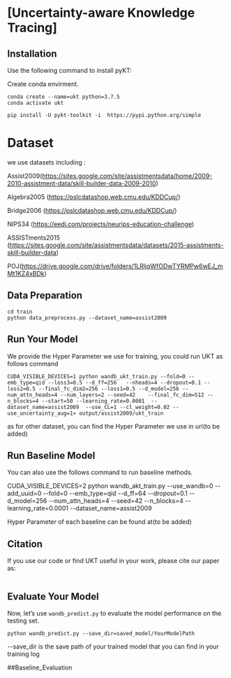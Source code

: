 # [Uncertainty-aware Knowledge Tracing]

## Installation

Use the following command to install pyKT:

Create conda envirment.

```
conda create --name=ukt python=3.7.5
conda activate ukt
```

```
pip install -U pykt-toolkit -i  https://pypi.python.org/simple 

```

# Dataset
we use datasets including :

Assist2009(https://sites.google.com/site/assistmentsdata/home/2009-2010-assistment-data/skill-builder-data-2009-2010)

Algebra2005 (https://pslcdatashop.web.cmu.edu/KDDCup/)

Bridge2006 (https://pslcdatashop.web.cmu.edu/KDDCup/)

NIPS34 (https://eedi.com/projects/neurips-education-challenge)

ASSISTments2015 (https://sites.google.com/site/assistmentsdata/datasets/2015-assistments-skill-builder-data)

POJ(https://drive.google.com/drive/folders/1LRljqWfODwTYRMPw6wEJ_mMt1KZ4xBDk)

## Data Preparation

```
cd train
python data_preprocess.py --dataset_name=assist2009
```



## Run Your Model

We provide the Hyper Parameter we use for training, you could run UKT as follows command 

```
CUDA_VISIBLE_DEVICES=1 python wandb_ukt_train.py --fold=0 --emb_type=qid --loss3=0.5 --d_ff=256   --nheads=4 --dropout=0.1 --loss2=0.5 --final_fc_dim2=256 --loss1=0.5 --d_model=256 --num_attn_heads=4 --num_layers=2 --seed=42    --final_fc_dim=512 --n_blocks=4 --start=50 --learning_rate=0.0001  --dataset_name=assist2009  --use_CL=1 --cl_weight=0.02 --use_uncertainty_aug=1> output/assist2009/ukt_train 
```
as for other dataset, you can find the Hyper Parameter we use in url(to be added)

## Run Baseline Model
You can also use the follows command to run baseline methods.

CUDA_VISIBLE_DEVICES=2 python wandb_akt_train.py --use_wandb=0 --add_uuid=0 --fold=0 --emb_type=qid --d_ff=64   --dropout=0.1   --d_model=256 --num_attn_heads=4  --seed=42   --n_blocks=4  --learning_rate=0.0001  --dataset_name=assist2009 

Hyper Parameter of each baseline can be found at(to be added)


## Citation
If you use our code or find UKT useful in your work, please cite our paper as:
```bib

```


## Evaluate Your Model

Now, let’s use `wandb_predict.py` to evaluate the model performance on the testing set.

```
python wandb_predict.py --save_dir=saved_model/YourModelPath
```

--save_dir is the save path of your trained model that you can find in your training log

##Baseline_Evaluation
